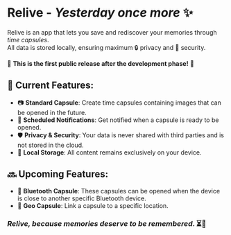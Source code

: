 # Relive - *Yesterday once more* ✨  

Relive is an app that lets you save and rediscover your memories through *time capsules*.  
All data is stored locally, ensuring maximum 🔒 privacy and 🔐 security.  

🚀 **This is the first public release after the development phase!** 🚀  

## 🌟 Current Features:  
- 📷 **Standard Capsule**: Create time capsules containing images that can be opened in the future.  
- 🔔 **Scheduled Notifications**: Get notified when a capsule is ready to be opened.  
- 🛡 **Privacy & Security**: Your data is never shared with third parties and is not stored in the cloud.  
- 📂 **Local Storage**: All content remains exclusively on your device.  

## 🔜 Upcoming Features:  
- 📡 **Bluetooth Capsule**: These capsules can be opened when the device is close to another specific Bluetooth device.  
- 📍 **Geo Capsule**: Link a capsule to a specific location.
 
### **_Relive, because memories deserve to be remembered_**. ⏳💙  
